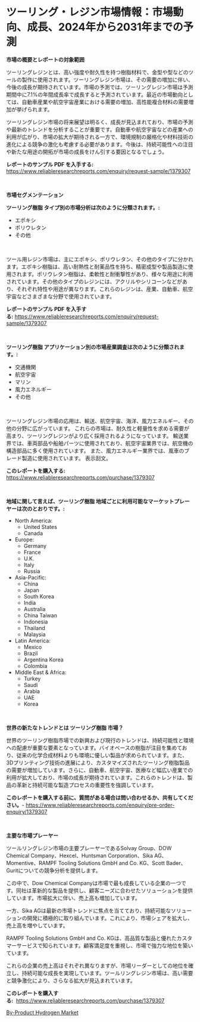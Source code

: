 <p><h1>ツーリング・レジン市場情報：市場動向、成長、2024年から2031年までの予測</h1></p><p><strong>市場の概要とレポートの対象範囲</strong></p>
<p><p>ツーリングレジンとは、高い強度や耐久性を持つ樹脂材料で、金型や型などのツールの製作に使用されます。ツーリングレジン市場は、その需要の増加に伴い、今後の成長が期待されています。市場の予測では、ツーリングレジン市場は予測期間中に7.1%の年間成長率で成長すると予測されています。最近の市場動向としては、自動車産業や航空宇宙産業における需要の増加、高性能複合材料の需要増加が挙げられます。</p><p>ツーリングレジン市場の将来展望は明るく、成長が見込まれており、市場の予測や最新のトレンドを分析することが重要です。自動車や航空宇宙などの産業への利用が広がり、市場の拡大が期待される一方で、環境規制の厳格化や材料技術の進化による競争の激化も考慮する必要があります。今後は、持続可能性への注目や新たな用途の開拓が市場の成長をけん引する要因となるでしょう。</p></p>
<p><strong>レポートのサンプル PDF を入手する:</strong> <a href="https://www.reliableresearchreports.com/enquiry/request-sample/1379307">https://www.reliableresearchreports.com/enquiry/request-sample/1379307</a></p>
<p>&nbsp;</p>
<p><strong>市場セグメンテーション</strong></p>
<p><strong>ツーリング樹脂 タイプ別の市場分析は次のように分類されます。:</strong></p>
<p><ul><li>エポキシ</li><li>ポリウレタン</li><li>その他</li></ul></p>
<p>&nbsp;</p>
<p><p>ツール用レジン市場は、主にエポキシ、ポリウレタン、その他のタイプに分かれます。エポキシ樹脂は、高い耐熱性と耐薬品性を持ち、精密成型や製品製造に使用されます。ポリウレタン樹脂は、柔軟性と耐衝撃性があり、様々な用途に利用されています。その他のタイプのレジンには、アクリルやシリコーンなどがあり、それぞれ特性や用途が異なります。これらのレジンは、産業、自動車、航空宇宙などさまざまな分野で使用されています。</p></p>
<p><strong>レポートのサンプル PDF を入手する:</strong>&nbsp;<a href="https://www.reliableresearchreports.com/enquiry/request-sample/1379307">https://www.reliableresearchreports.com/enquiry/request-sample/1379307</a></p>
<p>&nbsp;</p>
<p><strong> ツーリング樹脂 アプリケーション別の市場産業調査は次のように分類されます。:</strong></p>
<p><ul><li>交通機関</li><li>航空宇宙</li><li>マリン</li><li>風力エネルギー</li><li>その他</li></ul></p>
<p>&nbsp;</p>
<p><p>ツーリングレジン市場の応用は、輸送、航空宇宙、海洋、風力エネルギー、その他の分野に広がっています。 これらの市場は、耐久性と軽量性を求める需要が高まり、ツーリングレジンがより広く採用されるようになっています。 輸送業界では、車両部品や船舶パーツに使用されており、航空宇宙業界では、航空機の構造部品に多く使用されています。 また、風力エネルギー業界では、風車のブレード製造に使用されています。 表示刮文。</p></p>
<p><strong>このレポートを購入する:</strong>&nbsp; <a href="https://www.reliableresearchreports.com/purchase/1379307">https://www.reliableresearchreports.com/purchase/1379307</a></p>
<p>&nbsp;</p>
<p><strong>地域に関して言えば、ツーリング樹脂 地域ごとに利用可能なマーケットプレーヤーは次のとおりです。:</strong></p>
<p><ul>
    <li>
        North America:
        <ul>
            <li>United States</li>
            <li>Canada</li>
        </ul>
    </li>
    <li>
        Europe:
        <ul>
            <li>Germany</li>
            <li>France</li>
            <li>U.K.</li>
            <li>Italy</li>
            <li>Russia</li>
        </ul>
    </li>
    <li>
        Asia-Pacific:
        <ul>
            <li>China</li>
            <li>Japan</li>
            <li>South Korea</li>
            <li>India</li>
            <li>Australia</li>
            <li>China Taiwan</li>
            <li>Indonesia</li>
            <li>Thailand</li>
            <li>Malaysia</li>
        </ul>
    </li>
    <li>
        Latin America:
        <ul>
            <li>Mexico</li>
            <li>Brazil</li>
            <li>Argentina Korea</li>
            <li>Colombia</li>
        </ul>
    </li>
    <li>
        Middle East & Africa:
        <ul>
            <li>Turkey</li>
            <li>Saudi</li>
            <li>Arabia</li>
            <li>UAE</li>
            <li>Korea</li>
        </ul>
    </li>
    </ul></p>
<p>&nbsp;</p>
<p><strong>世界の新たなトレンドとは ツーリング樹脂 市場？</strong></p>
<p><p>世界のツーリング樹脂市場での新興および現行のトレンドは、持続可能性と環境への配慮が重要な要素となっています。バイオベースの樹脂が注目を集めており、従来の化学合成材料よりも環境に優しい製品が求められています。また、3Dプリンティング技術の進展により、カスタマイズされたツーリング樹脂製品の需要が増加しています。さらに、自動車、航空宇宙、医療など幅広い産業での利用が拡大しており、市場の成長が期待されています。これらのトレンドは、製品の革新と持続可能な製造プロセスの重要性を強調しています。</p></p>
<p><strong>このレポートを購入する前に、質問がある場合は問い合わせるか、共有してください。</strong>- <a href="https://www.reliableresearchreports.com/enquiry/pre-order-enquiry/1379307">https://www.reliableresearchreports.com/enquiry/pre-order-enquiry/1379307</a></p>
<p>&nbsp;</p>
<p><strong>主要な市場プレーヤー</strong></p>
<p><p>ツールリングレジン市場の主要プレーヤーであるSolvay Group、DOW Chemical Company、Hexcel、Huntsman Corporation、Sika AG、Momentive、RAMPF Tooling Solutions GmbH and Co. KG、Scott Bader、Guritについての競争分析を提供します。</p><p>この中で、Dow Chemical Companyは市場で最も成長している企業の一つです。同社は革新的な製品を提供し、顧客ニーズに合わせたソリューションを提供しています。市場拡大に伴い、売上高も増加しています。</p><p>一方、Sika AGは最新の市場トレンドに焦点を当てており、持続可能なソリューションの開発に積極的に取り組んでいます。これにより、市場シェアを拡大し、売上高を増やしています。</p><p>RAMPF Tooling Solutions GmbH and Co. KGは、高品質な製品と優れたカスタマーサービスで知られています。顧客満足度を重視し、市場で強力な地位を築いています。</p><p>これらの企業の売上高はそれぞれ異なりますが、市場リーダーとしての地位を確立し、持続可能な成長を実現しています。ツールリングレジン市場は、高い需要と競争激化により、さらなる拡大が見込まれています。</p></p>
<p><strong>このレポートを購入する:</strong>&nbsp;&nbsp;<a href="https://www.reliableresearchreports.com/purchase/1379307">https://www.reliableresearchreports.com/purchase/1379307</a></p>
<p><p><a href="https://funky-papaya-cf4.notion.site/Global-By-Product-Hydrogen-Market-Size-and-Market-Trends-Insights-and-Projections-from-2024-to-2031-9c62adf1afa94ae683a37ab7608b0ffd">By-Product Hydrogen Market</a></p></p>
